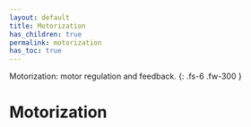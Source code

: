 ```yaml
---
layout: default
title: Motorization
has_children: true
permalink: motorization
has_toc: true
---
```


Motorization: motor regulation and feedback.
{: .fs-6 .fw-300 }

# Motorization